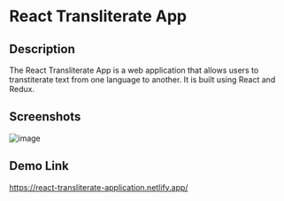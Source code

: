 # React Transliterate App

## Description
The React Transliterate App is a web application that allows users to transtiterate text from one language to another. It is built using React and Redux.

## Screenshots

![image](https://user-images.githubusercontent.com/58937669/167843979-8ba50656-a588-4816-9be0-53ef444928cb.png)


## Demo Link

https://react-transliterate-application.netlify.app/
